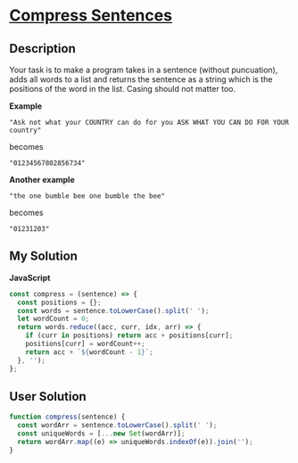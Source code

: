 # [Compress Sentences](https://www.codewars.com/kata/59de469cfc3c492da80000c5)

## Description

Your task is to make a program takes in a sentence (without puncuation), adds all words to a list and returns the sentence as a string which is the positions of the word in the list. Casing should not matter too.

**Example**

`"Ask not what your COUNTRY can do for you ASK WHAT YOU CAN DO FOR YOUR country"`

becomes

`"01234567802856734"`

**Another example**

`"the one bumble bee one bumble the bee"`

becomes

`"01231203"`

## My Solution

**JavaScript**

```js
const compress = (sentence) => {
  const positions = {};
  const words = sentence.toLowerCase().split(' ');
  let wordCount = 0;
  return words.reduce((acc, curr, idx, arr) => {
    if (curr in positions) return acc + positions[curr];
    positions[curr] = wordCount++;
    return acc + `${wordCount - 1}`;
  }, '');
};
```

## User Solution

```js
function compress(sentence) {
  const wordArr = sentence.toLowerCase().split(' ');
  const uniqueWords = [...new Set(wordArr)];
  return wordArr.map((e) => uniqueWords.indexOf(e)).join('');
}
```
